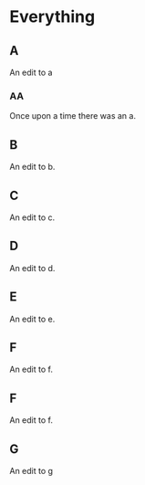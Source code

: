 # Everything

## A

An edit to a

### AA

Once upon a time there was an a.

## B

An edit to b.

## C

An edit to c.

## D

An edit to d.

## E

An edit to e.

## F

An edit to f.

## F

An edit to f.

## G

An edit to g
